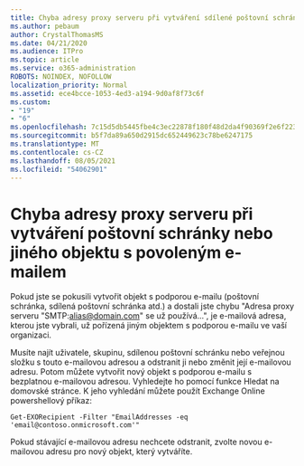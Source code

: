 ```yaml
---
title: Chyba adresy proxy serveru při vytváření sdílené poštovní schránky
ms.author: pebaum
author: CrystalThomasMS
ms.date: 04/21/2020
ms.audience: ITPro
ms.topic: article
ms.service: o365-administration
ROBOTS: NOINDEX, NOFOLLOW
localization_priority: Normal
ms.assetid: ece4bcce-1053-4ed3-a194-9d0af8f73c6f
ms.custom:
- "19"
- "6"
ms.openlocfilehash: 7c15d5db5445fbe4c3ec22878f180f48d2da4f90369f2e6f223916646eb19c12
ms.sourcegitcommit: b5f7da89a650d2915dc652449623c78be6247175
ms.translationtype: MT
ms.contentlocale: cs-CZ
ms.lasthandoff: 08/05/2021
ms.locfileid: "54062901"
---
```

# <a name="proxy-address-error-while-creating-a-mailbox-or-other-email-enabled-object"></a>Chyba adresy proxy serveru při vytváření poštovní schránky nebo jiného objektu s povoleným e-mailem

Pokud jste se pokusili vytvořit objekt s podporou e-mailu (poštovní schránka, sdílená poštovní schránka atd.) a dostali jste chybu "Adresa proxy serveru "SMTP:alias@domain.com" se už používá...", je e-mailová adresa, kterou jste vybrali, už pořízená jiným objektem s podporou e-mailu ve vaší organizaci.
  
Musíte najít uživatele, skupinu, sdílenou poštovní schránku nebo veřejnou složku s touto e-mailovou adresou a odstranit ji nebo změnit její e-mailovou adresu. Potom můžete vytvořit nový objekt s podporou e-mailu s bezplatnou e-mailovou adresou. Vyhledejte ho pomocí funkce Hledat na domovské stránce. K jeho vyhledání můžete použít Exchange Online powershellový příkaz:

`
    Get-EXORecipient -Filter "EmailAddresses -eq 'email@contoso.onmicrosoft.com'"
`
  
Pokud stávající e-mailovou adresu nechcete odstranit, zvolte novou e-mailovou adresu pro nový objekt, který vytváříte.
  